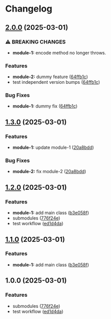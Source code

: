 # Changelog

## [2.0.0](https://github.com/Mohammad-Dwairi/axion-release-test/compare/module-1-v1.3.0...module-1-v2.0.0) (2025-03-01)


### ⚠ BREAKING CHANGES

* **module-1:** encode method no longer throws.

### Features

* **module-2:** dummy feature ([64ffb1c](https://github.com/Mohammad-Dwairi/axion-release-test/commit/64ffb1cfa859fd9a7393fed776c958440d8fbf42))
* test independent version bumps ([64ffb1c](https://github.com/Mohammad-Dwairi/axion-release-test/commit/64ffb1cfa859fd9a7393fed776c958440d8fbf42))


### Bug Fixes

* **module-1:** dummy fix ([64ffb1c](https://github.com/Mohammad-Dwairi/axion-release-test/commit/64ffb1cfa859fd9a7393fed776c958440d8fbf42))

## [1.3.0](https://github.com/Mohammad-Dwairi/axion-release-test/compare/module-1-v1.2.0...module-1-v1.3.0) (2025-03-01)


### Features

* **module-1:** update module-1 ([20a8bdd](https://github.com/Mohammad-Dwairi/axion-release-test/commit/20a8bdd6cfdcfc1439f5598bc04707ad66a8ae36))


### Bug Fixes

* **module-2:** fix module-2 ([20a8bdd](https://github.com/Mohammad-Dwairi/axion-release-test/commit/20a8bdd6cfdcfc1439f5598bc04707ad66a8ae36))

## [1.2.0](https://github.com/Mohammad-Dwairi/axion-release-test/compare/v1.1.0...v1.2.0) (2025-03-01)


### Features

* **module-1:** add main class ([b3e058f](https://github.com/Mohammad-Dwairi/axion-release-test/commit/b3e058f90c59516939dd40b19057dcf274644f2e))
* submodules ([776f24e](https://github.com/Mohammad-Dwairi/axion-release-test/commit/776f24e0a16e34a261881edd9d73b3c357111f5d))
* test workflow ([ed1d4da](https://github.com/Mohammad-Dwairi/axion-release-test/commit/ed1d4da4225dfbda23a32a812d5f602bef0ad99e))

## [1.1.0](https://github.com/Mohammad-Dwairi/axion-release-test/compare/v1.0.0...v1.1.0) (2025-03-01)


### Features

* **module-1:** add main class ([b3e058f](https://github.com/Mohammad-Dwairi/axion-release-test/commit/b3e058f90c59516939dd40b19057dcf274644f2e))

## 1.0.0 (2025-03-01)


### Features

* submodules ([776f24e](https://github.com/Mohammad-Dwairi/axion-release-test/commit/776f24e0a16e34a261881edd9d73b3c357111f5d))
* test workflow ([ed1d4da](https://github.com/Mohammad-Dwairi/axion-release-test/commit/ed1d4da4225dfbda23a32a812d5f602bef0ad99e))
